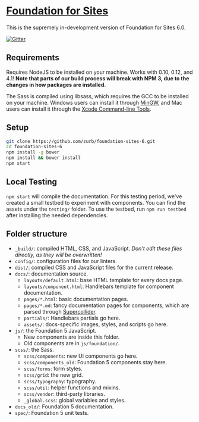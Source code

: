 # [Foundation for Sites](http://foundation.zurb.com)

This is the supremely in-development version of Foundation for Sites 6.0.

[![Gitter](https://badges.gitter.im/Join%20Chat.svg)](https://gitter.im/zurb/foundation-sites-6?utm_source=badge&utm_medium=badge&utm_campaign=pr-badge)

## Requirements

Requires NodeJS to be installed on your machine. Works with 0.10, 0.12, and 4.1! **Note that parts of our build process will break with NPM 3, due to the changes in how packages are installed.**

The Sass is compiled using libsass, which requires the GCC to be installed on your machine. Windows users can install it through [MinGW](http://www.mingw.org/), and Mac users can install it through the [Xcode Command-line Tools](http://osxdaily.com/2014/02/12/install-command-line-tools-mac-os-x/).

## Setup

```bash
git clone https://github.com/zurb/foundation-sites-6.git
cd foundation-sites-6
npm install -g bower
npm install && bower install
npm start
```

## Local Testing

`npm start` will compile the documentation. For this testing period, we've created a small testbed to experiment with components. You can find the assets under the `testing/` folder. To use the testbed, run `npm run testbed` after installing the needed dependencies.

## Folder structure

- `_build/`: compiled HTML, CSS, and JavaScript. *Don't edit these files directly, as they will be overwritten!*
- `config/`: configuration files for our linters.
- `dist/`: compiled CSS and JavaScript files for the current release.
- `docs/`: documentation source.
  - `layouts/default.html`: base HTML template for every docs page.
  - `layouts/component.html`: Handlebars template for component documentation.
  - `pages/*.html`: basic documentation pages.
  - `pages/*.md`: fancy documentation pages for components, which are parsed through [Supercollider](https://github.com/gakimball/supercollider).
  - `partials/`: Handlebars partials go here.
  - `assets/`: docs-specific images, styles, and scripts go here.
- `js/`: the Foundation 5 JavaScript.
  - New components are inside this folder.
  - Old components are in `js/foundation/`.
- `scss/`: the Sass.
  - `scss/components`: new UI components go here.
  - `scss/components_old`: Foundation 5 components stay here.
  - `scss/forms`: form styles.
  - `scss/grid`: the new grid.
  - `scss/typography`: typography.
  - `scss/util`: helper functions and mixins.
  - `scss/vendor`: third-party libraries.
  - `_global.scss`: global variables and styles.
- `docs_old/`: Foundation 5 documentation.
- `spec/`: Foundation 5 unit tests.
